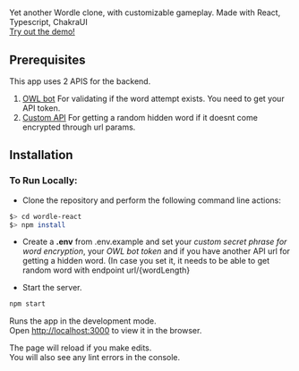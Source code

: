 # <Hello Wordle/>

Yet another Wordle clone, with customizable gameplay. Made with React, Typescript, ChakraUI\
[Try out the demo!](https://hellowordle.xyz)

## Prerequisites
This app uses 2 APIS for the backend.
1. [OWL bot](https://owlbot.info/) For validating if the word attempt exists. You need to get your API token.
2. [Custom API](https://github.com/facundoleanez/wordle-server) For getting a random hidden word if it doesnt come encrypted through url params.

## Installation

### To Run Locally:

* Clone the repository and perform the following command line actions:

```bash
$> cd wordle-react
$> npm install
```
* Create a **.env** from .env.example and set your _custom secret phrase for word encryption_, your _OWL bot token_ and if you have another API url for getting a hidden word. (In case you set it, it needs to be able to get random word with endpoint url/{wordLength}

* Start the server.
```bash
npm start
```

Runs the app in the development mode.\
Open [http://localhost:3000](http://localhost:3000) to view it in the browser.

The page will reload if you make edits.\
You will also see any lint errors in the console.


